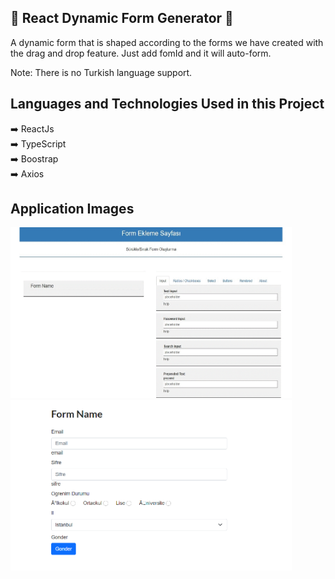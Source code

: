
## 📌 React Dynamic Form Generator 📌

<p> A dynamic form that is shaped according to the forms we have created with the drag and drop feature. Just add fomId and it will auto-form. </p>
Note: There is no Turkish language support.


 ## Languages and Technologies Used in this Project
:arrow_right: ReactJs </br>
:arrow_right: TypeScript </br>
:arrow_right: Boostrap </br>
:arrow_right: Axios </br>

 ## Application Images
 <p>
<a href="https://github.com/hilalbuyukgullu/React_DynamicFormGenerator/blob/main/image/gif1%20(2).gif" target="_blank">
<img src="https://github.com/hilalbuyukgullu/React_DynamicFormGenerator/blob/main/image/gif1%20(2).gif" width="450" style="max-width:200%;"></a>

<a href="https://github.com/hilalbuyukgullu/React_DynamicFormGenerator/blob/main/image/img_form.png" target="_blank">
<img src="https://github.com/hilalbuyukgullu/React_DynamicFormGenerator/blob/main/image/img_form.png" width="450" style="max-width:200%;"></a>
</p>
  

